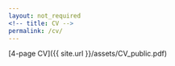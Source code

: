 ```yaml
---
layout: not_required
<!-- title: CV -->
permalink: /cv/
---
```


[4-page CV]({{ site.url }}/assets/CV_public.pdf)